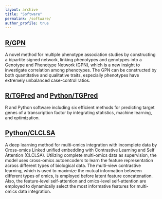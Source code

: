 ```yaml
---
layout: archive
title: "Software"
permalink: /software/
author_profile: true
---
```



## [R/GPN](https://github.com/xueweic/GPN)
A novel method for multiple phenotype association studies by constructing a bipartite signed network, linking phenotypes and genotypes into a Genotype and Phenotype Network (GPN), which is a new insight to investigate correlation among phenotypes. The GPN can be constructed by both quantitative and qualitative traits, especially phenotypes have extremely unbalanced case-control ratios.

## [R/TGPred](https://github.com/xueweic/TGPred) and [Python/TGPred](https://github.com/tobefuture/TGPred)
R and Python software including six efficient methods for predicting target genes of a transcription factor by integrating statistics, machine learning, and optimization.

## [Python/CLCLSA](https://github.com/xueweic/CLCLSA)
A deep learning method for multi-omics integration with incomplete data by Cross-omics Linked unified embedding with Contrastive Learning and Self Attention (CLCLSA). Utilizing complete multi-omics data as supervision, the model uses cross-omics autoencoders to learn the feature representation across different types of biological data. The multi-view contrastive learning, which is used to maximize the mutual information between different types of omics, is employed before latent feature concatenation. Also, the feature-level self-attention and omics-level self-attention are employed to dynamically select the most informative features for multi-omics data integration. 
